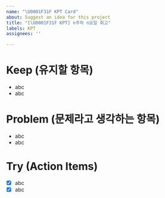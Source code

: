 ```yaml
---
name: "\U0001F31F KPT Card"
about: Suggest an idea for this project
title: "[\U0001F31F KPT] n주차 n요일 회고"
labels: KPT
assignees: ''

---
```


# Keep (유지할 항목)

- abc
- abc

# Problem (문제라고 생각하는 항목)

- abc
- abc

# Try (Action Items)

- [X] abc
- [X] abc
